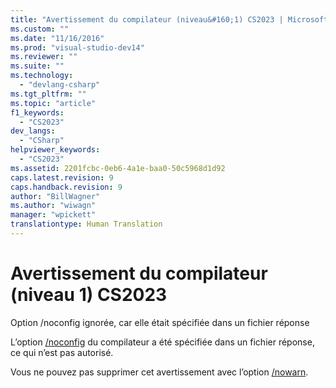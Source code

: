```yaml
---
title: "Avertissement du compilateur (niveau&#160;1) CS2023 | Microsoft Docs"
ms.custom: ""
ms.date: "11/16/2016"
ms.prod: "visual-studio-dev14"
ms.reviewer: ""
ms.suite: ""
ms.technology: 
  - "devlang-csharp"
ms.tgt_pltfrm: ""
ms.topic: "article"
f1_keywords: 
  - "CS2023"
dev_langs: 
  - "CSharp"
helpviewer_keywords: 
  - "CS2023"
ms.assetid: 2201fcbc-0eb6-4a1e-baa0-50c5968d1d92
caps.latest.revision: 9
caps.handback.revision: 9
author: "BillWagner"
ms.author: "wiwagn"
manager: "wpickett"
translationtype: Human Translation
---
```

# Avertissement du compilateur (niveau&#160;1) CS2023
Option \/noconfig ignorée, car elle était spécifiée dans un fichier réponse  
  
 L’option [\/noconfig](../../csharp/language-reference/compiler-options/noconfig-compiler-option.md) du compilateur a été spécifiée dans un fichier réponse, ce qui n’est pas autorisé.  
  
 Vous ne pouvez pas supprimer cet avertissement avec l’option [\/nowarn](../../csharp/language-reference/compiler-options/nowarn-compiler-option.md).